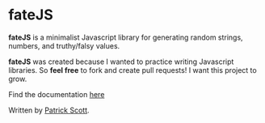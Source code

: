 # fateJS
**fateJS** is a minimalist Javascript library for generating random strings, numbers, and truthy/falsy values.

**fateJS** was created because I wanted to practice writing Javascript libraries. So **feel free** to fork and create pull requests! I want this project to grow.

Find the documentation [here](https://pkellz.github.io/pk/fatedocs)

Written by [Patrick Scott](https://pkellz.github.io/pk).
